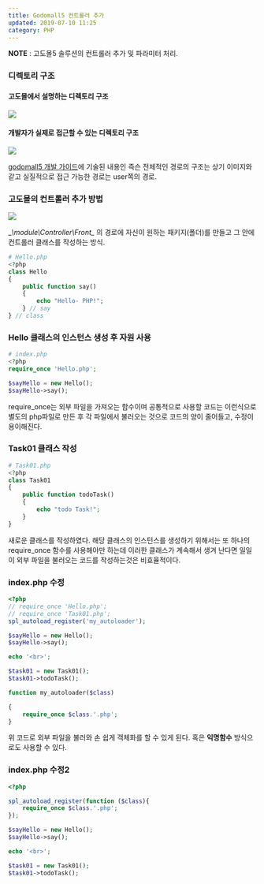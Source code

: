 ```yaml
---
title: Godomall5 컨트롤러 추가
updated: 2019-07-10 11:25
category: PHP
---
```

  
**NOTE** : 고도몰5 솔루션의 컨트롤러 추가 및 파라미터 처리.

### 디렉토리 구조
#### 고도몰에서 설명하는 디렉토리 구조
<a href="https://raw.githubusercontent.com/rlawjddbs/rlawjddbs.github.io/master/assets/common/imgs/190710/Directory.png" target="_new">![](https://raw.githubusercontent.com/rlawjddbs/rlawjddbs.github.io/master/assets/common/imgs/190710/Directory.png)</a>

#### 개발자가 실제로 접근할 수 있는 디렉토리 구조
<a href="https://raw.githubusercontent.com/rlawjddbs/rlawjddbs.github.io/master/assets/common/imgs/190710/file_architecture.png" target="_new">![](https://raw.githubusercontent.com/rlawjddbs/rlawjddbs.github.io/master/assets/common/imgs/190710/file_architecture.png)</a>

<a href="http://doc.godomall5.godomall.com/Getting_Started/Installation#page_20161108" target="_new">godomall5 개발 가이드</a>에 기술된 내용인 즉슨 전체적인 경로의 구조는 상기 이미지와 같고 실질적으로 접근 가능한 경로는 user쪽의 경로.



<div class="divider"></div>

### 고도몰의 컨트롤러 추가 방법

<a href="https://raw.githubusercontent.com/rlawjddbs/rlawjddbs.github.io/master/assets/common/imgs/190710/AddController.png" target="_new">![](https://raw.githubusercontent.com/rlawjddbs/rlawjddbs.github.io/master/assets/common/imgs/190710/AddController.png)</a>

__\module\Controller\Front\__ 의 경로에 자신이 원하는 패키지(폴더)를 만들고 그 안에 컨트롤러 클래스를 작성하는 방식.

```php
# Hello.php
<?php
class Hello
{
    public function say()
    {
        echo "Hello- PHP!";
    } // say
} // class
```

### Hello 클래스의 인스턴스 생성 후 자원 사용
```php
# index.php
<?php
require_once 'Hello.php';

$sayHello = new Hello();
$sayHello->say();
```
require_once는 외부 파일을 가져오는 함수이며 공통적으로 사용할 코드는 이런식으로 별도의 php파일로 만든 후 각 파일에서 불러오는 것으로 코드의 양이 줄어들고, 수정이 용이해진다.

### Task01 클래스 작성
```php
# Task01.php
<?php
class Task01
{
    public function todoTask()
    {
        echo "todo Task!";
    }
}
```
새로운 클래스를 작성하였다. 해당 클래스의 인스턴스를 생성하기 위해서는 또 하나의 require_once 함수를 사용해야만 하는데 이러한 클래스가 계속해서 생겨 난다면 일일이 외부 파일을 불러오는 코드를 작성하는것은 비효율적이다.

### index.php 수정
```php
<?php
// require_once 'Hello.php';
// require_once 'Task01.php';
spl_autoload_register('my_autoloader');

$sayHello = new Hello();
$sayHello->say();

echo '<br>';

$task01 = new Task01();
$task01->todoTask();

function my_autoloader($class)

{
    require_once $class.'.php';
}
```

위 코드로 외부 파일을 불러와 손 쉽게 객체화를 할 수 있게 된다.
혹은 **익명함수** 방식으로도 사용할 수 있다.

### index.php 수정2
```php
<?php

spl_autoload_register(function ($class){
    require_once $class.'.php';
});

$sayHello = new Hello();
$sayHello->say();

echo '<br>';

$task01 = new Task01();
$task01->todoTask();
```